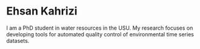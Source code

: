 # Ehsan Kahrizi
I am a PhD student in water resources in the USU. My research focuses on developing tools for automated quality control of environmental time series datasets.
